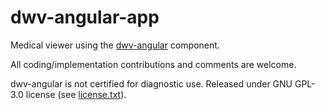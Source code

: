 # dwv-angular-app

Medical viewer using the [dwv-angular](https://github.com/ivmartel/dwv-angular/tree/main/projects/dwv-angular) component.

All coding/implementation contributions and comments are welcome.

dwv-angular is not certified for diagnostic use. Released under GNU GPL-3.0 license (see [license.txt](license.txt)).

